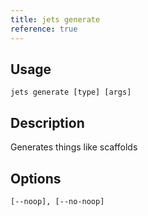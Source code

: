 ```yaml
---
title: jets generate
reference: true
---
```


## Usage

    jets generate [type] [args]

## Description

Generates things like scaffolds

## Options

```
[--noop], [--no-noop]  
```

